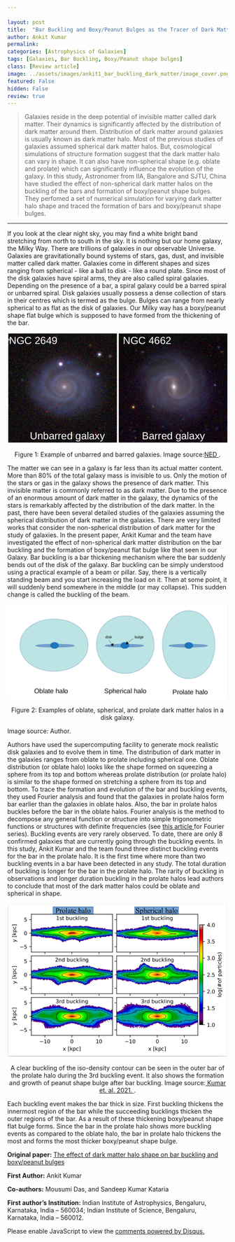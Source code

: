 ```yaml
---

layout: post
title:  "Bar Buckling and Boxy/Peanut Bulges as the Tracer of Dark Matter Halo Shape"
author: Ankit Kumar
permalink:
categories: [Astrophysics of Galaxies]
tags: [Galaxies, Bar Buckling, Boxy/Peanut shape bulges]
class: [Review article]
image: ../assets/images/ankit1_bar_buckling_dark_matter/image_cover.png
featured: False
hidden: False
review: true
---
```

>Galaxies reside in the deep potential of invisible matter called dark matter. Their dynamics is significantly affected by the distribution of dark matter around them. Distribution of dark matter around galaxies is usually known as dark matter halo. Most of the previous studies of galaxies assumed spherical dark matter halos. But, cosmological simulations of structure formation suggest that the dark matter halo can vary in shape. It can also have non-spherical shape (e.g. oblate and prolate) which can significantly influence the evolution of the galaxy. In this study, Astronomer from IIA, Bangalore and SJTU, China have studied the effect of non-spherical dark matter halos on the buckling of the bars and formation of boxy/peanut shape bulges. They perfomed a set of numerical simulation for varying dark matter halo shape and traced the formation of bars and boxy/peanut shape bulges.
>
---

If you look at the clear night sky, you may find a white bright band stretching from north to south in the sky. It is nothing but our home galaxy, the Milky Way. There are trillions of galaxies in our observable Universe. Galaxies are gravitationally bound systems of stars, gas, dust, and invisible matter called dark matter. Galaxies come in different shapes and sizes ranging from spherical - like a ball to disk - like a round plate. Since most of the disk galaxies have spiral arms, they are also called spiral galaxies. Depending on the presence of a bar, a spiral galaxy could be a barred spiral or unbarred spiral. Disk galaxies usually possess a dense collection of stars in their centres which is termed as the bulge. Bulges can range from nearly spherical to as flat as the disk of galaxies. Our Milky way has a boxy/peanut shape flat bulge which is supposed to have formed from the thickening of the bar.


<p align="center">
  <img src="../assets/images/ankit1_bar_buckling_dark_matter/image1.png">
</p>

<p align = "center"> Figure 1: Example of unbarred and barred galaxies.
Image source:<a href="https://ned.ipac.caltech.edu/">NED
 </a>.
</p>


The matter we can see in a galaxy is far less than its actual matter content. More than 80% of the total galaxy mass is invisible to us. Only the motion of the stars or gas in the galaxy shows the presence of dark matter. This invisible matter is commonly referred to as dark matter. Due to the presence of an enormous amount of dark matter in the galaxy, the dynamics of the stars is remarkably affected by the distribution of the dark matter. In the past, there have been several detailed studies of the galaxies assuming the spherical distribution of dark matter in the galaxies. There are very limited works that consider the non-spherical distribution of dark matter for the study of galaxies. In the present paper, Ankit Kumar and the team have investigated the effect of non-spherical dark matter distribution on the bar buckling and the formation of boxy/peanut flat bulge like that seen in our Galaxy. Bar buckling is a bar thickening mechanism where the bar suddenly bends out of the disk of the galaxy. Bar buckling can be simply understood using a practical example of a beam or pillar. Say, there is a vertically standing beam and you start increasing the load on it. Then at some point, it will suddenly bend somewhere in the middle (or may collapse). This sudden change is called the buckling of the beam.


<p align="center">
  <img src="../assets/images/ankit1_bar_buckling_dark_matter/image2.png">
</p>

<p align = "center"> Figure 2: Examples of oblate, spherical, and prolate dark matter halos in a disk galaxy.

Image source: Author.
</p>


Authors have used the supercomputing facility to generate mock realistic disk galaxies and to evolve them in time. The distribution of dark matter in the galaxies ranges from oblate to prolate including spherical one. Oblate distribution (or oblate halo) looks like the shape formed on squeezing a sphere from its top and bottom whereas prolate distribution (or prolate halo) is similar to the shape formed on stretching a sphere from its top and bottom. To trace the formation and evolution of the bar and buckling events, they used Fourier analysis and found that the galaxies in prolate halos form bar earlier than the galaxies in oblate halos. Also, the bar in prolate halos buckles before the bar in the oblate halos. Fourier analysis is the method to decompose any general function or structure into simple trigonometric functions or structures with definite frequencies (see <a href="https://en.wikipedia.org/wiki/Fourier_series"> this article  </a> for Fourier series).
Buckling events are very rarely observed. To date, there are only 8 confirmed galaxies that are currently going through the buckling events. In this study, Ankit Kumar and the team found three distinct buckling events for the bar in the prolate halo. It is the first time where more than two buckling events in a bar have been detected in any study. The total duration of buckling is longer for the bar in the prolate halo. The rarity of buckling in observations and longer duration buckling in the prolate halos lead authors to conclude that most of the dark matter halos could be oblate and spherical in shape.

<p align="center">
  <img src="../assets/images/ankit1_bar_buckling_dark_matter/image3.png">
</p>

<p align = "center"> A clear buckling of the iso-density contour can be seen in the outer bar of the prolate halo during the 3rd buckling event. It also shows the formation and growth of peanut shape bulge after bar buckling.
Image source:<a href="https://academic.oup.com/mnras/article/509/1/1262/6406514"> Kumar et. al. 2021. </a>.
</p>


Each buckling event makes the bar thick in size. First buckling thickens the innermost region of the bar while the succeeding bucklings thicken the outer regions of the bar. As a result of these thickening boxy/peanut shape flat bulge forms. Since the bar in the prolate halo shows more buckling events as compared to the oblate halo, the bar in prolate halo thickens the most and forms the most thicker boxy/peanut shape bulge.



**Original paper:**
<a href="https://academic.oup.com/mnras/article-abstract/509/1/1262/6406514?redirectedFrom=fulltext"> The effect of dark matter halo shape on bar buckling and boxy/peanut bulges</a>

**First Author:** Ankit Kumar

**Co-authors:** Mousumi Das, and Sandeep Kumar Kataria

**First author’s Institution:**
Indian Institute of Astrophysics, Bengaluru, Karnataka, India – 560034; Indian Institute of Science, Bengaluru, Karnataka, India – 560012.



<div id="disqus_thread"></div>
<script>
    /**
    *  RECOMMENDED CONFIGURATION VARIABLES: EDIT AND UNCOMMENT THE SECTION BELOW TO INSERT DYNAMIC VALUES FROM YOUR PLATFORM OR CMS.
    *  LEARN WHY DEFINING THESE VARIABLES IS IMPORTANT: https://disqus.com/admin/universalcode/#configuration-variables    */
    /*
    var disqus_config = function () {
    this.page.url = PAGE_URL;  // Replace PAGE_URL with your page's canonical URL variable
    this.page.identifier = PAGE_IDENTIFIER; // Replace PAGE_IDENTIFIER with your page's unique identifier variable
    };
    */
    (function() { // DON'T EDIT BELOW THIS LINE
    var d = document, s = d.createElement('script');
    s.src = 'https://cosmicvarta-in.disqus.com/embed.js';
    s.setAttribute('data-timestamp', +new Date());
    (d.head || d.body).appendChild(s);
    })();
</script>
<noscript>Please enable JavaScript to view the <a href="https://disqus.com/?ref_noscript">comments powered by Disqus.</a></noscript>
